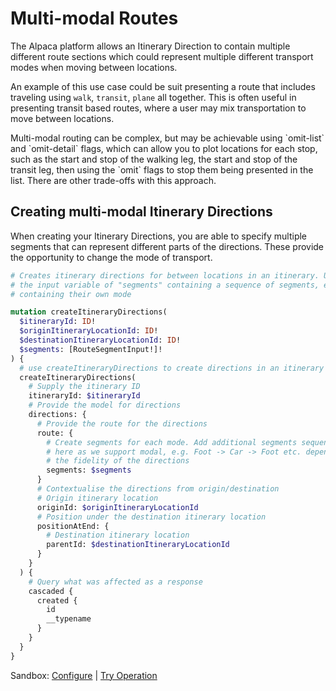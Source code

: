 [//]: # "Weight: 9"
[//]: # "TOC: false"
[//]: # "Layout: 1-col"

# Multi-modal Routes

The Alpaca platform allows an Itinerary Direction to contain multiple different
route sections which could represent multiple different transport modes when
moving between locations.

An example of this use case could be suit presenting a route that includes
traveling using `walk`, `transit`, `plane` all together. This is often useful in
presenting transit based routes, where a user may mix transportation to move
between locations.

<aside class="note">
  Multi-modal routing can be complex, but may be achievable using `omit-list` 
  and `omit-detail` flags, which can allow you to plot locations for each stop,
  such as the start and stop of the walking leg, the start and stop of the 
  transit leg, then using the `omit` flags to stop them being presented in the
  list. There are other trade-offs with this approach.
</aside>

## Creating multi-modal Itinerary Directions

When creating your Itinerary Directions, you are able to specify multiple
segments that can represent different parts of the directions. These provide the
opportunity to change the mode of transport.

```graphql
# Creates itinerary directions for between locations in an itinerary. Uses
# the input variable of "segments" containing a sequence of segments, each
# containing their own mode

mutation createItineraryDirections(
  $itineraryId: ID!
  $originItineraryLocationId: ID!
  $destinationItineraryLocationId: ID!
  $segments: [RouteSegmentInput!]!
) {
  # use createItineraryDirections to create directions in an itinerary
  createItineraryDirections(
    # Supply the itinerary ID
    itineraryId: $itineraryId
    # Provide the model for directions
    directions: {
      # Provide the route for the directions
      route: {
        # Create segments for each mode. Add additional segments sequentially
        # here as we support modal, e.g. Foot -> Car -> Foot etc. depending on
        # the fidelity of the directions
        segments: $segments
      }
      # Contextualise the directions from origin/destination
      # Origin itinerary location
      originId: $originItineraryLocationId
      # Position under the destination itinerary location
      positionAtEnd: {
        # Destination itinerary location
        parentId: $destinationItineraryLocationId
      }
    }
  ) {
    # Query what was affected as a response
    cascaded {
      created {
        id
        __typename
      }
    }
  }
}
```

Sandbox: [Configure](/topics/graphql/Apollo%20Sandbox/) |
[Try Operation](https://studio.apollographql.com/sandbox/explorer?explorerURLState=N4IgJg9gxgrgtgUwHYBcQC4QGIAEBhAJwQEMUEBnHASxSqQQOIIE8cwqipaIlKAzCARwAjBCgDuCZDgA20UlR6U6OYkmq16jFgDocAVXIUAOklwoAFgmpIADjBQ4AbkyrFhM6xD45jIIwDmiKjkfjhQPCjEdHQBqjhGAI4wyFBePoHBKOQANDgkUBamuBGo0UixOJYIHDgQ4upwEGAIpqZwDgo84USkCACSmgxMzAAiHAhcirwAFKY4OAAkNHTDLP1g6Dj9owCE80uCVAF0g6vazAAy8txIG1s7++pLLeSaXXdDF9dQH-fbewOi0yyGyWwA2gAlCAOBAAZQQQVB-TsDl2AF0ngBKHDAA64GBGHokMhnLQjcacW6UFAQYl9NgTKZKGyqdQrcksA5QXqkr4UpnUubPBa4OEwWy2GSsaoac4jAEHBYctbMf7LfnrMBKnC4AAKBAgTioLSqVhwTRaMhwAiE7Cp01CIsZDqUWzxztFOANRpN1llhthNsEZus9sm1J1C0DZHdUYWuvwvOsIJCwaEBQsFuaCD0AEEwGBVIWVjxiNbU9kEghkqC3DJpfGvVYiKpKJIEhLbIJHJby3lcwE9AAxCAQRwAWgAfPgmDhpzhR+P8igoHoWrZkOwkHEeE3E7K+H6ZDRWN5Qy6I4795XyFtgYisk6EwmAL7x3B4SIIAAeKBg5ZUESsrhsyvA2oacB1AQxx0AA9K87y3B+OAAPIwSc7Kaqwci-MhnrQbBdybIcGGnNhPx-NqBH6hA5CluoMBIC0QggRQSHTHKnI4Tc0zxt29G3HmKAAKLMXGBFeqM7F0B8XGqrIvF7pJOC2EwyIkYsiGybcZKqpRunUS+Czvs6pkLDiHovrgACKKQsDg4gWKQjnEJQxB8HwEYIEWbnxEQ5DdrwrTOr85C-C0RZWcZPIkj5uL7ia+4APrJSgzCbkgxCIPG5lvgcpmviAr5AA)

